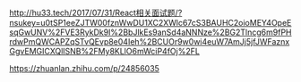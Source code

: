 # 

http://hu33.tech/2017/07/31/React相关面试题/?nsukey=u0tSP1eeZJTW00fznWwDU1XC2XWlc67cS3BAUHC2oioMEY4OpeEsqGwUNV%2FVE3RykDk9I%2BbJlkEs9anSd4aNNNze%2BG2Tlncg6m9fPHrdwPmQWCAPZqSTvQEvp8e04Ieh%2BCUOr9w0wi4euW7AmJj5jfJWFaznxGgvEMGICXQlISNB%2FMy8KLlO6mWciP4fOj%2FL

https://zhuanlan.zhihu.com/p/24856035

